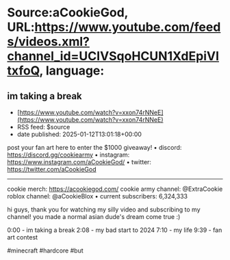 # Source:aCookieGod, URL:https://www.youtube.com/feeds/videos.xml?channel_id=UCIVSqoHCUN1XdEpiVItxfoQ, language:

## im taking a break
 - [https://www.youtube.com/watch?v=xxon74rNNeE](https://www.youtube.com/watch?v=xxon74rNNeE)
 - RSS feed: $source
 - date published: 2025-01-12T13:01:18+00:00

post your fan art here to enter the $1000 giveaway!
• discord: https://discord.gg/cookiearmy
• instagram: https://www.instagram.com/aCookieGod/
• twitter: https://twitter.com/aCookieGod

-------------------------------------------------

cookie merch: https://acookiegod.com/
cookie army channel: @ExtraCookie 
roblox channel: @aCookieBlox 
• current subscribers: 6,324,333

hi guys, thank you for watching my silly video and subscribing to my channel! you made a normal asian dude's dream come true :)

0:00 - im taking a break
2:08 - my bad start to 2024
7:10 - my life
9:39 - fan art contest


#minecraft #hardcore #but

